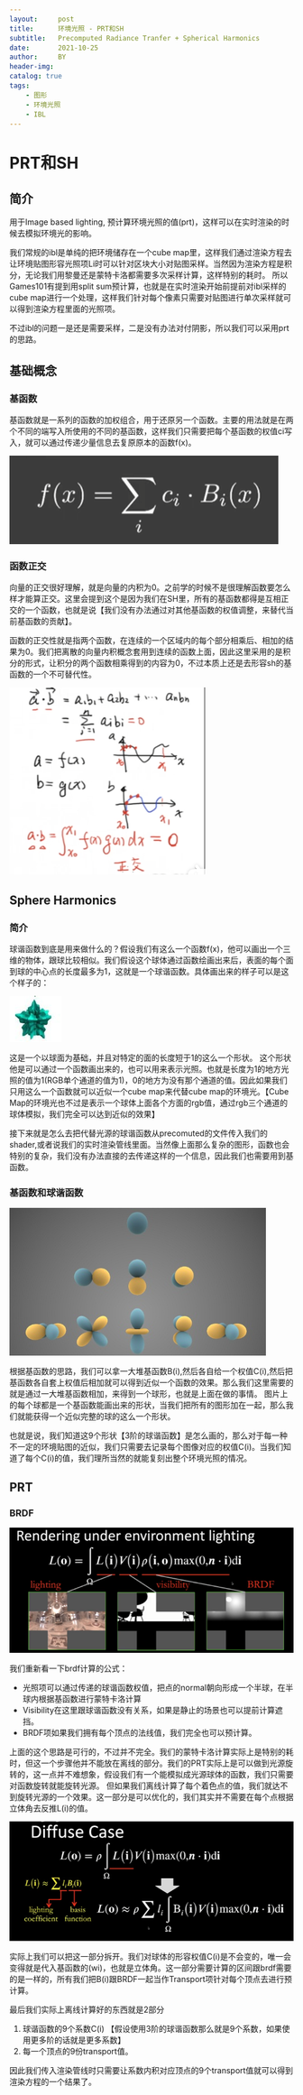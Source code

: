 ```yaml
---
layout:     post
title:      环境光照 - PRT和SH
subtitle:   Precomputed Radiance Tranfer + Spherical Harmonics
date:       2021-10-25
author:     BY
header-img: 
catalog: true
tags:
    - 图形
    - 环境光照
    - IBL
---
```


# PRT和SH
## 简介

用于Image based lighting, 预计算环境光照的值(prt)，这样可以在实时渲染的时候去模拟环境光的影响。

我们常规的ibl是单纯的把环境储存在一个cube map里，这样我们通过渲染方程去让环境贴图形容光照项Li时可以针对区块大小对贴图采样。当然因为渲染方程是积分，无论我们用黎曼还是蒙特卡洛都需要多次采样计算，这样特别的耗时。 所以Games101有提到用split sum预计算，也就是在实时渲染开始前提前对ibl采样的cube map进行一个处理，这样我们针对每个像素只需要对贴图进行单次采样就可以得到渲染方程里面的光照项。

不过ibl的问题一是还是需要采样，二是没有办法对付阴影，所以我们可以采用prt的思路。

## 基础概念

### 基函数

基函数就是一系列的函数的加权组合，用于还原另一个函数。主要的用法就是在两个不同的端写入所使用的不同的基函数，这样我们只需要把每个基函数的权值ci写入，就可以通过传递少量信息去复原原本的函数f(x)。

![basis-function](/img/in-post/sh/basis-function.png)

### 函数正交

向量的正交很好理解，就是向量的内积为0。之前学的时候不是很理解函数要怎么样才能算正交。这里会提到这个是因为我们在SH里，所有的基函数都得是互相正交的一个函数，也就是说【我们没有办法通过对其他基函数的权值调整，来替代当前基函数的贡献】。

函数的正交性就是指两个函数，在连续的一个区域内的每个部分相乘后、相加的结果为0。我们把离散的向量内积概念套用到连续的函数上面，因此这里采用的是积分的形式，让积分的两个函数相乘得到的内容为0，不过本质上还是去形容sh的基函数的一个不可替代性。

![](/img/in-post/sh/function-othogonal.png)



[^纯干货数学推导_傅里叶级数与傅里叶变换_Part1_三角函数的正交性]: https://www.bilibili.com/video/BV1Et411R78v



## Sphere Harmonics

### 简介

球谐函数到底是用来做什么的？假设我们有这么一个函数f(x)，他可以画出一个三维的物体，跟球比较相似。我们假设这个球体通过函数绘画出来后，表面的每个面到球的中心点的长度最多为1，这就是一个球谐函数。具体画出来的样子可以是这个样子的：

![](/img/in-post/sh/sh1.png)

这是一个以球面为基础，并且对特定的面的长度短于1的这么一个形状。 这个形状他是可以通过一个函数画出来的，也可以用来表示光照。也就是长度为1的地方光照的值为1(RGB单个通道的值为1)，0的地方为没有那个通道的值。因此如果我们只用这么一个函数就可以近似一个cube map来代替cube map的环境光。【Cube Map的环境光也不过是表示一个球体上面各个方面的rgb值，通过rgb三个通道的球体模拟，我们完全可以达到近似的效果】

接下来就是怎么去把代替光源的球谐函数从precomuted的文件传入我们的shader,或者说我们的实时渲染管线里面。当然像上面那么复杂的图形，函数也会特别的复杂，我们没有办法直接的去传递这样的一个信息，因此我们也需要用到基函数。



### 基函数和球谐函数

![](/img/in-post/sh/sh2.png)

根据基函数的思路，我们可以拿一大堆基函数B(i),然后各自给一个权值C(i),然后把基函数各自套上权值后相加就可以得到近似一个函数的效果。那么我们这里需要的就是通过一大堆基函数相加，来得到一个球形，也就是上面在做的事情。 图片上的每个球都是一个基函数能画出来的形状，当我们把所有的图形加在一起，那么我们就能获得一个近似完整的球的这么一个形状。



也就是说，我们知道这9个形状【3阶的球谐函数】是怎么画的，那么对于每一种不一定的环境贴图的近似，我们只需要去记录每个图像对应的权值C(i)。当我们知道了每个C(i)的值，我们理所当然的就能复刻出整个环境光照的情况。

## PRT

### BRDF

![](/img/in-post/sh/shbrdf.png)

我们重新看一下brdf计算的公式：

- 光照项可以通过传递的球谐函数权值，把点的normal朝向形成一个半球，在半球内根据基函数进行蒙特卡洛计算
- Visibility在这里跟球谐函数没有关系，如果是静止的场景也可以提前计算遮挡。
- BRDF项如果我们拥有每个顶点的法线值，我们完全也可以预计算。 

上面的这个思路是可行的，不过并不完全。我们的蒙特卡洛计算实际上是特别的耗时，但这一个步骤他并不能放在离线的部分。我们的PRT实际上是可以做到光源旋转的，这一点并不难想象，假设我们有一个能模拟成光源球体的函数，我们只需要对函数旋转就能旋转光源。 但如果我们离线计算了每个着色点的值，我们就达不到旋转光源的一个效果。这一部分是可以优化的，我们其实并不需要在每个点根据立体角去反推L(i)的值。



![](/img/in-post/sh/diffusebrdf.png)

实际上我们可以把这一部分拆开。我们对球体的形容权值C(i)是不会变的，唯一会变得就是代入基函数的(wi)，也就是立体角。这一部分需要计算的区间跟brdf需要的是一样的，所有我们把B(i)跟BRDF一起当作Transport项针对每个顶点去进行预计算。

最后我们实际上离线计算好的东西就是2部分

1. 球谐函数的9个系数C(i) 【假设使用3阶的球谐函数那么就是9个系数，如果使用更多阶的话就是更多系数】
2. 每一个顶点的9份transport值。 



因此我们传入渲染管线时只需要让系数内积对应顶点的9个transport值就可以得到渲染方程的一个结果了。

